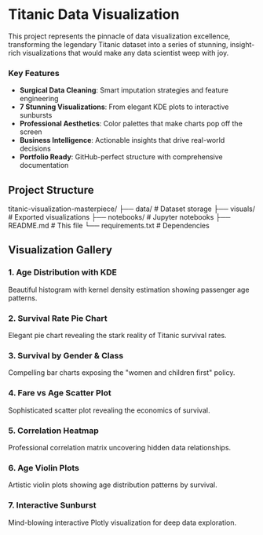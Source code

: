 # Titanic Data Visualization 

This project represents the pinnacle of data visualization excellence, transforming the legendary Titanic dataset into a series of stunning, insight-rich visualizations that would make any data scientist weep with joy.

### Key Features

- **Surgical Data Cleaning**: Smart imputation strategies and feature engineering
- **7 Stunning Visualizations**: From elegant KDE plots to interactive sunbursts
- **Professional Aesthetics**: Color palettes that make charts pop off the screen
- **Business Intelligence**: Actionable insights that drive real-world decisions
- **Portfolio Ready**: GitHub-perfect structure with comprehensive documentation

## Project Structure

titanic-visualization-masterpiece/
├── data/ # Dataset storage
├── visuals/ # Exported visualizations
├── notebooks/ # Jupyter notebooks
├── README.md # This file
└── requirements.txt # Dependencies



##  Visualization Gallery

### 1.  Age Distribution with KDE
Beautiful histogram with kernel density estimation showing passenger age patterns.

### 2.  Survival Rate Pie Chart
Elegant pie chart revealing the stark reality of Titanic survival rates.

### 3.  Survival by Gender & Class
Compelling bar charts exposing the "women and children first" policy.

### 4.  Fare vs Age Scatter Plot
Sophisticated scatter plot revealing the economics of survival.

### 5.  Correlation Heatmap
Professional correlation matrix uncovering hidden data relationships.

### 6.  Age Violin Plots
Artistic violin plots showing age distribution patterns by survival.

### 7.  Interactive Sunburst
Mind-blowing interactive Plotly visualization for deep data exploration.


